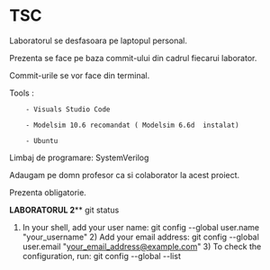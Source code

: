 # TSC
Laboratorul se desfasoara pe laptopul personal.

Prezenta se face pe baza commit-ului din cadrul fiecarui laborator.

Commit-urile se vor face din terminal.

Tools : 
        
        - Visuals Studio Code

        - Modelsim 10.6 recomandat ( Modelsim 6.6d  instalat)
        
        - Ubuntu
        
Limbaj de programare: SystemVerilog

Adaugam pe domn profesor ca si colaborator la acest proiect. 

Prezenta obligatorie. 

**********LABORATORUL 2************
git status
1) In your shell, add your user name:
	git config --global user.name "your_username"
        2) Add your email address:
	git config --global user.email "your_email_address@example.com"
        3) To check the configuration, run:
	git config --global --list
